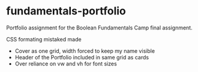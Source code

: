 # fundamentals-portfolio
Portfolio assignment for the Boolean Fundamentals Camp final assignment. 

CSS formating mistaked made 
- Cover as one grid, width forced to keep my name visible
- Header of the Portfolio included in same grid as cards
- Over reliance on vw and vh for font sizes
